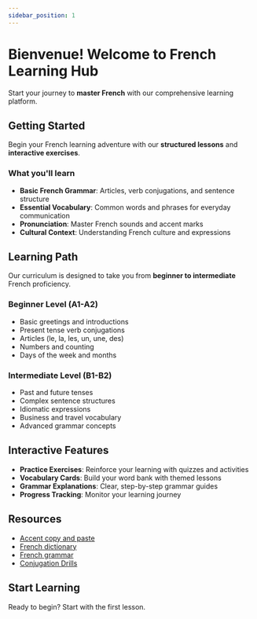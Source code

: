 ```yaml
---
sidebar_position: 1
---
```


# Bienvenue! Welcome to French Learning Hub

Start your journey to **master French** with our comprehensive learning platform.

## Getting Started

Begin your French learning adventure with our **structured lessons** and **interactive exercises**.

### What you'll learn

- **Basic French Grammar**: Articles, verb conjugations, and sentence structure
- **Essential Vocabulary**: Common words and phrases for everyday communication
- **Pronunciation**: Master French sounds and accent marks
- **Cultural Context**: Understanding French culture and expressions

## Learning Path

Our curriculum is designed to take you from **beginner to intermediate** French proficiency.

### Beginner Level (A1-A2)

- Basic greetings and introductions
- Present tense verb conjugations
- Articles (le, la, les, un, une, des)
- Numbers and counting
- Days of the week and months

### Intermediate Level (B1-B2)

- Past and future tenses
- Complex sentence structures
- Idiomatic expressions
- Business and travel vocabulary
- Advanced grammar concepts

## Interactive Features

- **Practice Exercises**: Reinforce your learning with quizzes and activities
- **Vocabulary Cards**: Build your word bank with themed lessons
- **Grammar Explanations**: Clear, step-by-step grammar guides
- **Progress Tracking**: Monitor your learning journey

## Resources

- [Accent copy and paste](https://www.accentletters.com/)
- [French dictionary](https://www.frenchdictionary.com/)
- [French grammar](https://www.frenchgrammar.com/)
- [Conjugation Drills](https://www.frenchdictionary.com/drill?tenses=present_simple_indicative)

## Start Learning

Ready to begin? Start with the first lesson.
